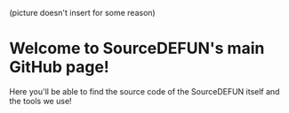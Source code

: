 (picture doesn't insert for some reason)

# Welcome to SourceDEFUN's main GitHub page!
Here you'll be able to find the source code of the SourceDEFUN itself and the tools we use!
